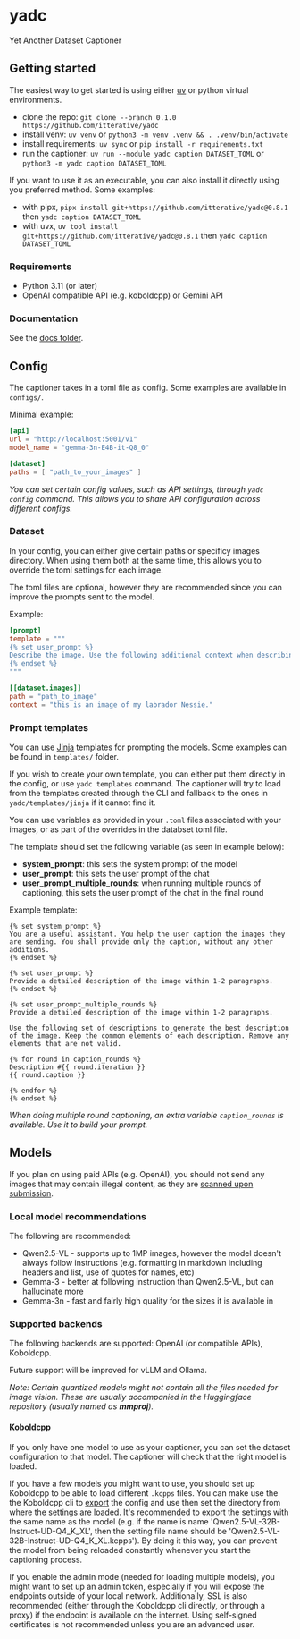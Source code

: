 # yadc
Yet Another Dataset Captioner

## Getting started

The easiest way to get started is using either [uv](https://github.com/astral-sh/uv) or python virtual environments.

* clone the repo: `git clone --branch 0.1.0 https://github.com/itterative/yadc`
* install venv: `uv venv` or `python3 -m venv .venv && . .venv/bin/activate`
* install requirements: `uv sync` or `pip install -r requirements.txt`
* run the captioner: `uv run --module yadc caption DATASET_TOML` or `python3 -m yadc caption DATASET_TOML`

If you want to use it as an executable, you can also install it directly using you preferred method. Some examples:
* with pipx, `pipx install git+https://github.com/itterative/yadc@0.8.1` then `yadc caption DATASET_TOML`
* with uvx, `uv tool install git+https://github.com/itterative/yadc@0.8.1` then `yadc caption DATASET_TOML`

### Requirements
* Python 3.11 (or later)
* OpenAI compatible API (e.g. koboldcpp) or Gemini API

### Documentation

See the [docs folder](/docs/README.md).

## Config

The captioner takes in a toml file as config. Some examples are available in `configs/`.

Minimal example:

```toml
[api]
url = "http://localhost:5001/v1"
model_name = "gemma-3n-E4B-it-Q8_0"

[dataset]
paths = [ "path_to_your_images" ]
```

*You can set certain config values, such as API settings, through `yadc config` command. This allows you to share API configuration across different configs.*

### Dataset

In your config, you can either give certain paths or specificy images directory. When using them both at the same time, this allows you to override the toml settings for each image.

The toml files are optional, however they are recommended since you can improve the prompts sent to the model.

Example:

```toml
[prompt]
template = """
{% set user_prompt %}
Describe the image. Use the following additional context when describing the image: {{ context }}
{% endset %}
"""

[[dataset.images]]
path = "path_to_image"
context = "this is an image of my labrador Nessie."
```

### Prompt templates

You can use [Jinja](https://jinja.palletsprojects.com/en/stable/) templates for prompting the models. Some examples can be found in `templates/` folder.

If you wish to create your own template, you can either put them directly in the config, or use `yadc templates` command. The captioner will try to load from the templates created through the CLI and fallback to the ones in `yadc/templates/jinja` if it cannot find it.

You can use variables as provided in your `.toml` files associated with your images, or as part of the overrides in the databset toml file.

The template should set the following variable (as seen in example below):
* **system_prompt**: this sets the system prompt of the model
* **user_prompt**: this sets the user prompt of the chat
* **user_prompt_multiple_rounds**: when running multiple rounds of captioning, this sets the user prompt of the chat in the final round

Example template:
```jinja
{% set system_prompt %}
You are a useful assistant. You help the user caption the images they are sending. You shall provide only the caption, without any other additions.
{% endset %}

{% set user_prompt %}
Provide a detailed description of the image within 1-2 paragraphs.
{% endset %}

{% set user_prompt_multiple_rounds %}
Provide a detailed description of the image within 1-2 paragraphs.

Use the following set of descriptions to generate the best description of the image. Keep the common elements of each description. Remove any elements that are not valid.

{% for round in caption_rounds %}
Description #{{ round.iteration }}
{{ round.caption }}

{% endfor %}
{% endset %}
```

*When doing multiple round captioning, an extra variable `caption_rounds` is available. Use it to build your prompt.*

## Models
If you plan on using paid APIs (e.g. OpenAI), you should not send any images that may contain illegal content, as they are [scanned upon submission](https://platform.openai.com/docs/guides/your-data#image-and-file-inputs).

### Local model recommendations

The following are recommended:
  * Qwen2.5-VL - supports up to 1MP images, however the model doesn't always follow instructions (e.g. formatting in markdown including headers and list, use of quotes for names, etc)
  * Gemma-3 - better at following instruction than Qwen2.5-VL, but can hallucinate more
  * Gemma-3n - fast and fairly high quality for the sizes it is available in

### Supported backends
The following backends are supported: OpenAI (or compatible APIs), Koboldcpp.

Future support will be improved for vLLM and Ollama.

*Note: Certain quantized models might not contain all the files needed for image vision. These are usually accompanied in the Huggingface repository (usually named as **mmproj**).*

#### Koboldcpp

If you only have one model to use as your captioner, you can set the dataset configuration to that model. The captioner will check that the right model is loaded.

If you have a few models you might want to use, you should set up Koboldcpp to be able to load different `.kcpps` files. You can make use the the Koboldcpp cli to [export](https://github.com/LostRuins/koboldcpp/wiki#what-is---config-what-are-kcpps-files) the config and use then set the directory from where the [settings are loaded](https://github.com/LostRuins/koboldcpp/wiki#what-is-admin-mode-can-i-switch-models-at-runtime). It's recommended to export the settings with the same name as the model (e.g. if the name is name 'Qwen2.5-VL-32B-Instruct-UD-Q4_K_XL', then the setting file name should be 'Qwen2.5-VL-32B-Instruct-UD-Q4_K_XL.kcpps'). By doing it this way, you can prevent the model from being reloaded constantly whenever you start the captioning process.

If you enable the admin mode (needed for loading multiple models), you might want to set up an admin token, especially if you will expose the endpoints outside of your local network. Additionally, SSL is also recommended (either through the Koboldcpp cli directly, or through a proxy) if the endpoint is available on the internet. Using self-signed certificates is not recommended unless you are an advanced user.
